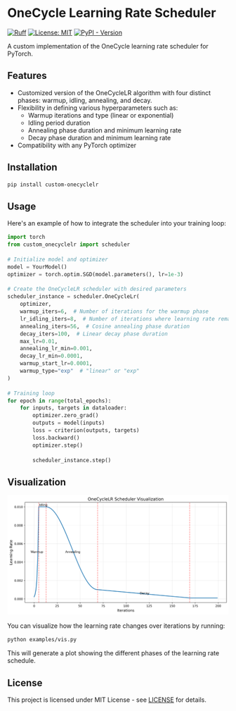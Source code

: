 
# OneCycle Learning Rate Scheduler

[![Ruff](https://img.shields.io/endpoint?url=https://raw.githubusercontent.com/astral-sh/ruff/main/assets/badge/v2.json)](https://github.com/astral-sh/ruff)
[![License: MIT](https://img.shields.io/badge/License-MIT-yellow.svg)](https://opensource.org/licenses/MIT)
[![PyPI - Version](https://img.shields.io/pypi/v/custom-onecyclelr)](https://pypi.org/project/custom-onecyclelr/)

A custom implementation of the OneCycle learning rate scheduler for PyTorch.

## Features
- Customized version of the OneCycleLR algorithm with four distinct phases: warmup, idling, annealing, and decay.
- Flexibility in defining various hyperparameters such as:
  - Warmup iterations and type (linear or exponential)
  - Idling period duration
  - Annealing phase duration and minimum learning rate
  - Decay phase duration and minimum learning rate
- Compatibility with any PyTorch optimizer

## Installation

```bash
pip install custom-onecyclelr
```

## Usage

Here's an example of how to integrate the scheduler into your training loop:

```python
import torch
from custom_onecyclelr import scheduler

# Initialize model and optimizer
model = YourModel()
optimizer = torch.optim.SGD(model.parameters(), lr=1e-3)

# Create the OneCycleLR scheduler with desired parameters
scheduler_instance = scheduler.OneCycleLr(
    optimizer,
    warmup_iters=6,  # Number of iterations for the warmup phase
    lr_idling_iters=8,  # Number of iterations where learning rate remains at max
    annealing_iters=56,  # Cosine annealing phase duration
    decay_iters=100,  # Linear decay phase duration
    max_lr=0.01,
    annealing_lr_min=0.001,
    decay_lr_min=0.0001,
    warmup_start_lr=0.0001,
    warmup_type="exp"  # "linear" or "exp"
)

# Training loop
for epoch in range(total_epochs):
    for inputs, targets in dataloader:
        optimizer.zero_grad()
        outputs = model(inputs)
        loss = criterion(outputs, targets)
        loss.backward()
        optimizer.step()
        
        scheduler_instance.step()

```

## Visualization

![Visualization-img](https://github.com/AidinHamedi/Custom-OneCycleLr-Pytorch/blob/master/doc/vis/onecycle_lr_schedule.png?raw=true)

You can visualize how the learning rate changes over iterations by running:

```bash
python examples/vis.py
```

This will generate a plot showing the different phases of the learning rate schedule.

## License

This project is licensed under MIT License - see [LICENSE](LICENSE) for details.
